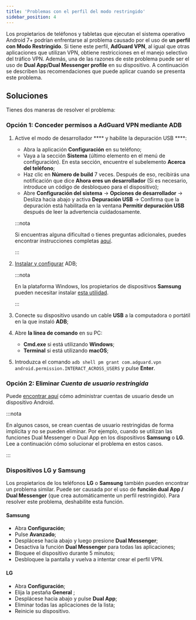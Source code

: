 ```yaml
---
title: 'Problemas con el perfil del modo restringido'
sidebar_position: 4
---
```


Los propietarios de teléfonos y tabletas que ejecutan el sistema operativo Android 7+ podrían enfrentarse al problema causado por el uso de **un perfil con Modo Restringido**. Si tiene este perfil, **AdGuard VPN**, al igual que otras aplicaciones que utilizan VPN, obtiene restricciones en el manejo selectivo del tráfico VPN. Además, una de las razones de este problema puede ser el uso de **Dual App/Dual Messenger profile** en su dispositivo. A continuación se describen las recomendaciones que puede aplicar cuando se presenta este problema.

## Soluciones

Tienes dos maneras de resolver el problema:

### Opción 1: Conceder permisos a AdGuard VPN mediante ADB

1. Active el modo de desarrollador **** y habilite la depuración USB ****:

    - Abra la aplicación **Configuración** en su teléfono;
    - Vaya a la sección **Sistema** (último elemento en el menú de configuración). En esta sección, encuentre el subelemento **Acerca del teléfono**;
    - Haz clic en **Número de build** 7 veces. Después de eso, recibirás una notificación que dice **Ahora eres un desarrollador** (Si es necesario, introduce un código de desbloqueo para el dispositivo);
    - Abre **Configuración del sistema** → **Opciones de desarrollador** → Desliza hacia abajo y activa **Depuración USB** → Confirma que la depuración está habilitada en la ventana **Permitir depuración USB** después de leer la advertencia cuidadosamente.

    :::nota

    Si encuentras alguna dificultad o tienes preguntas adicionales, puedes encontrar instrucciones completas [aquí](https://developer.android.com/studio/debug/dev-options).

    :::

1. [Instalar y configurar](https://www.xda-developers.com/install-adb-windows-macos-linux/) ADB;

    :::nota

    En la plataforma Windows, los propietarios de dispositivos **Samsung** pueden necesitar instalar [esta utilidad](https://developer.samsung.com/mobile/android-usb-driver.html).

    :::

1. Conecte su dispositivo usando un cable **USB** a la computadora o portátil en la que instaló **ADB**;

1. Abre **la línea de comando** en su PC:

    - **Cmd.exe** si está utilizando **Windows**;
    - **Terminal** si está utilizando **macOS**;

1. Introduzca el comando `adb shell pm grant com.adguard.vpn android.permission.INTERACT_ACROSS_USERS` y pulse **Enter**.

### Opción 2: Eliminar *Cuenta de usuario restringida*

Puede [encontrar aquí](https://support.google.com/a/answer/6223444?hl=en) cómo administrar cuentas de usuario desde un dispositivo Android.

:::nota

En algunos casos, se crean cuentas de usuario restringidas de forma implícita y no se pueden eliminar. Por ejemplo, cuando se utilizan las funciones Dual Messenger o Dual App en los dispositivos **Samsung** o **LG**. Lee a continuación cómo solucionar el problema en estos casos.

:::

### Dispositivos LG y Samsung

Los propietarios de los teléfonos **LG** o **Samsung** también pueden encontrar un problema similar. Puede ser causada por el uso de **función dual App / Dual Messenger** (que crea automáticamente un perfil restringido). Para resolver este problema, deshabilite esta función.

#### Samsung

- Abra **Сonfiguración**;
- Pulse **Avanzado**;
- Desplácese hacia abajo y luego presione **Dual Messenger**;
- Desactiva la función **Dual Messenger** para todas las aplicaciones;
- Bloquee el dispositivo durante 5 minutos;
- Desbloquee la pantalla y vuelva a intentar crear el perfil VPN.

#### LG

- Abra **Сonfiguración**;
- Elija la pestaña **General** ;
- Desplácese hacia abajo y pulse **Dual App**;
- Eliminar todas las aplicaciones de la lista;
- Reinicie su dispositivo.
